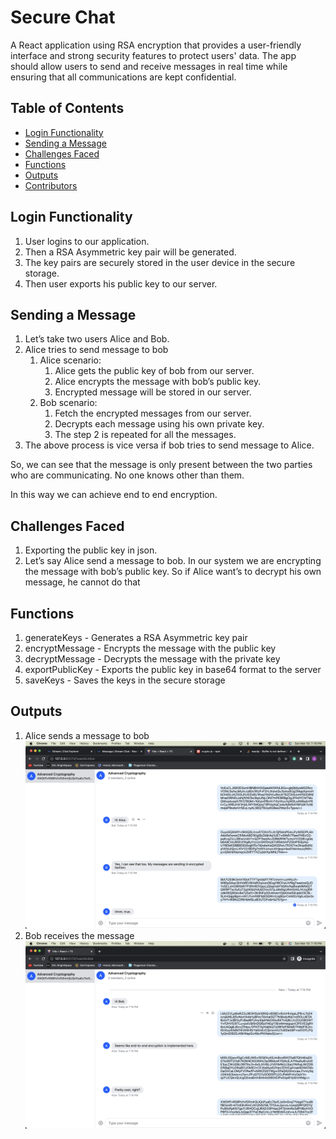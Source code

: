 # Secure Chat

A React application using RSA encryption that provides a user-friendly interface and strong security features to protect users' data. The app should allow users to send and receive messages in real time while ensuring that all communications are kept confidential.

## Table of Contents

- [Login Functionality](#login-functionality)
- [Sending a Message](#sending-a-message)
- [Challenges Faced](#challenges-faced)
- [Functions](#functions)
- [Outputs](#outputs)
- [Contributors](#contributors)

## Login Functionality

1. User logins to our application.
2. Then a RSA Asymmetric key pair will be generated.
3. The key pairs are securely stored in the user device in the secure storage.
4. Then user exports his public key to our server.

## Sending a Message

1. Let’s take two users Alice and Bob.
2. Alice tries to send message to bob
   1. Alice scenario:
      1. Alice gets the public key of bob from our server.
      2. Alice encrypts the message with bob’s public key.
      3. Encrypted message will be stored in our server.
   2. Bob scenario:
      1. Fetch the encrypted messages from our server.
      2. Decrypts each message using his own private key.
      3. The step 2 is repeated for all the messages.
3. The above process is vice versa if bob tries to send message to Alice.

So, we can see that the message is only present between the two parties who are communicating.
No one knows other than them.

In this way we can achieve end to end encryption.

## Challenges Faced

1. Exporting the public key in json.
2. Let’s say Alice send a message to bob. In our system we are encrypting the message with bob’s public key. So if Alice want’s to decrypt his own message, he cannot do that

## Functions

1. generateKeys - Generates a RSA Asymmetric key pair
2. encryptMessage - Encrypts the message with the public key
3. decryptMessage - Decrypts the message with the private key
4. exportPublicKey - Exports the public key in base64 format to the server
5. saveKeys - Saves the keys in the secure storage

## Outputs

1. Alice sends a message to bob
   ![Alice sends a message to bob](outputs/alice.png)
2. Bob receives the message
   ![Bob receives the message](outputs/bob.png)
